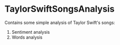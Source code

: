 # TaylorSwiftSongsAnalysis

Contains some simple analysis of Taylor Swift's songs:
1. Sentiment analysis
2. Words analysis
